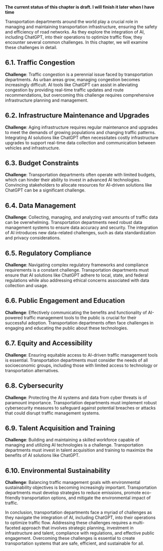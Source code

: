 **The current status of this chapter is draft. I will finish it later when I have time**

Transportation departments around the world play a crucial role in managing and maintaining transportation infrastructure, ensuring the safety and efficiency of road networks. As they explore the integration of AI, including ChatGPT, into their operations to optimize traffic flow, they encounter several common challenges. In this chapter, we will examine these challenges in detail.

6.1. **Traffic Congestion**
---------------------------

**Challenge**: Traffic congestion is a perennial issue faced by transportation departments. As urban areas grow, managing congestion becomes increasingly difficult. AI tools like ChatGPT can assist in alleviating congestion by providing real-time traffic updates and route recommendations, but overcoming this challenge requires comprehensive infrastructure planning and management.

6.2. **Infrastructure Maintenance and Upgrades**
------------------------------------------------

**Challenge**: Aging infrastructure requires regular maintenance and upgrades to meet the demands of growing populations and changing traffic patterns. Integrating AI solutions like ChatGPT often necessitates costly infrastructure upgrades to support real-time data collection and communication between vehicles and infrastructure.

6.3. **Budget Constraints**
---------------------------

**Challenge**: Transportation departments often operate with limited budgets, which can hinder their ability to invest in advanced AI technologies. Convincing stakeholders to allocate resources for AI-driven solutions like ChatGPT can be a significant challenge.

6.4. **Data Management**
------------------------

**Challenge**: Collecting, managing, and analyzing vast amounts of traffic data can be overwhelming. Transportation departments need robust data management systems to ensure data accuracy and security. The integration of AI introduces new data-related challenges, such as data standardization and privacy considerations.

6.5. **Regulatory Compliance**
------------------------------

**Challenge**: Navigating complex regulatory frameworks and compliance requirements is a constant challenge. Transportation departments must ensure that AI solutions like ChatGPT adhere to local, state, and federal regulations while also addressing ethical concerns associated with data collection and usage.

6.6. **Public Engagement and Education**
----------------------------------------

**Challenge**: Effectively communicating the benefits and functionality of AI-powered traffic management tools to the public is crucial for their successful adoption. Transportation departments often face challenges in engaging and educating the public about these technologies.

6.7. **Equity and Accessibility**
---------------------------------

**Challenge**: Ensuring equitable access to AI-driven traffic management tools is essential. Transportation departments must consider the needs of all socioeconomic groups, including those with limited access to technology or transportation alternatives.

6.8. **Cybersecurity**
----------------------

**Challenge**: Protecting the AI systems and data from cyber threats is of paramount importance. Transportation departments must implement robust cybersecurity measures to safeguard against potential breaches or attacks that could disrupt traffic management systems.

6.9. **Talent Acquisition and Training**
----------------------------------------

**Challenge**: Building and maintaining a skilled workforce capable of managing and utilizing AI technologies is a challenge. Transportation departments must invest in talent acquisition and training to maximize the benefits of AI solutions like ChatGPT.

6.10. **Environmental Sustainability**
--------------------------------------

**Challenge**: Balancing traffic management goals with environmental sustainability objectives is becoming increasingly important. Transportation departments must develop strategies to reduce emissions, promote eco-friendly transportation options, and mitigate the environmental impact of traffic.

In conclusion, transportation departments face a myriad of challenges as they navigate the integration of AI, including ChatGPT, into their operations to optimize traffic flow. Addressing these challenges requires a multi-faceted approach that involves strategic planning, investment in infrastructure and talent, compliance with regulations, and effective public engagement. Overcoming these challenges is essential to create transportation systems that are safe, efficient, and sustainable for all.
